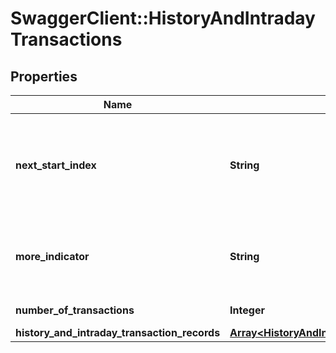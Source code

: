 # SwaggerClient::HistoryAndIntradayTransactions

## Properties
Name | Type | Description | Notes
------------ | ------------- | ------------- | -------------
**next_start_index** | **String** | For pagination - the starting index for retrieving the next page/batch of records. | [optional] 
**more_indicator** | **String** | This field indicates that more records are available for retrieval. | [optional] 
**number_of_transactions** | **Integer** | Number of Transactions | [optional] 
**history_and_intraday_transaction_records** | [**Array&lt;HistoryAndIntradayTransactionRecords&gt;**](HistoryAndIntradayTransactionRecords.md) |  | [optional] 

